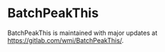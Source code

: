 # BatchPeakThis

BatchPeakThis is maintained with major updates at https://gitlab.com/wmi/BatchPeakThis/.
